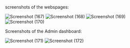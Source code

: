 screenshots of the webspages:

![Screenshot (167)](https://github.com/Varikollu-Tejassu/Jmart/assets/82580875/b89f049b-7cfa-49bd-ac4a-45bde2fa913e)
![Screenshot (168)](https://github.com/Varikollu-Tejassu/Jmart/assets/82580875/01e8afd1-42cc-4814-8320-87cdee6a1856)
![Screenshot (169)](https://github.com/Varikollu-Tejassu/Jmart/assets/82580875/e262f4c2-79a4-45e5-bb78-ee24a904ca8f)
![Screenshot (170)](https://github.com/Varikollu-Tejassu/Jmart/assets/82580875/95ecccdb-54e9-4cdb-8fd8-d67c6c9c2bf1)


Screenshots of the Admin dashboard:

![Screenshot (171)](https://github.com/Varikollu-Tejassu/Jmart/assets/82580875/7fec965a-2cc5-4c1f-847b-159b019ebfb5)
![Screenshot (172)](https://github.com/Varikollu-Tejassu/Jmart/assets/82580875/9fa5a0fd-2278-4dae-b81c-cd558248ca2c)
